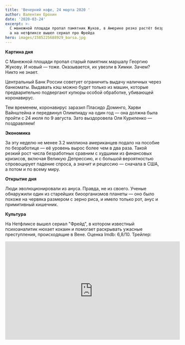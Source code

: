 ```yaml
---
title: 'Вечерний кофе, 24 марта 2020 '
author: Валентин Ерохин
date: '2020-03-24'
excerpt: >-
  С манежной площади пропал памятник Жуков, в Америке резко растёт безработица,
  а на нетфликсе вышел сериал про Фрейда
hero: images/1585225688929_barsa.jpg
---
```

**Картина дня**  

С Манежной площади пропал старый памятник маршалу Георгию Жукову. И новый — тоже. Оказывается, их увезли в Химки.  Зачем? Никто не знает.

Центральный Банк России советует ограничить выдачу наличных через банкоматы. Выдавать кэш можно будет только из машин, которые предварительно подвергают купюры особой обработке, убивающей коронавирус.

Тем временем, коронавирус заразил Пласидо Доминго, Харви Вайнштейна и передвинул Олимпиаду на один год — она должна была пройти с 24 июля по 9 августа. Зато выздоровела Оля Куриленко — поздравляем!

**Экономика**

За эту неделю не менее 3.2 миллиона американцев подало на пособие по безработице — её уровень вырос более чем в два раза. Такой резкий рост числа безработных сравним с худшими из финансовых кризисов, включая Великую Депрессию, и с большой вероятностью спровоцирует падение спроса, а значит и рецессию — сначала в США, а потом и по всему миру.

**Открытие дня** 

Люди эволюционировали из ануса. Правда, не из своего. Ученые обнаружили один из старейших биоорганизмов планеты — оно было похоже на червяка размером с зерно риса, и имело только рот, анус и примитивный кишечник.

**Культура** 

На Нетфликсе вышел сериал "Фрейд", в котором известный психоаналитик нюхает кокаин и помогает раскрывать ужасные преступления, происходящие в Вене. Оценка Imdb: 6,8/10. Трейлер: 

<iframe width="560" height="315" src="https://www.youtube.com/embed/CxokinuyHmk" frameborder="0" allow="accelerometer; autoplay; encrypted-media; gyroscope; picture-in-picture" allowfullscreen></iframe>
